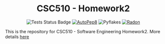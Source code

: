 <h1 align="center">CSC510 - Homework2</h1>

<p align="center">
<a><img src="https://github.com/CSC510-SE-Group/homework/actions/workflows/tests-hw2.yml/badge.svg" alt="Tests Status Badge"></a>
<a href="https://github.com/CSC510-SE-Group/homework/blob/main/HW2/post_traces/autopep8_trace.txt"> <img src="https://img.shields.io/badge/code%20style-pep8-orange.svg" alt="AutoPep8"></a>
<a><img src='' alt='Pyflakes' /></a>
<a href="https://github.com/CSC510-SE-Group/homework/blob/main/HW2/post_traces/radon_metrics.txt"><img src='https://github.com/CSC510-SE-Group/homework/actions/workflows/radon-metrics-generated-hw2.yml/badge.svg' alt='Radon' /></a>
</p>

This is the repository for CSC510 - Software Engineering Homework2. More details [here](https://txt.github.io/se24fall/hw1.html)
